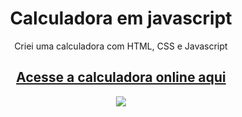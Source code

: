 <h1 align="center">
  Calculadora em javascript
</h1>
<p align="center">
  Criei uma calculadora com HTML, CSS e Javascript 
</p>

<h2 align="center">
  <a href="https://redneckvitor.github.io/calculadora-javascript/">
    Acesse a calculadora online aqui
  </a>
</h2>

<p align="center" style="width:100%;height:auto>
  <img src="" />
  <img src="https://i.postimg.cc/hvtx0SZX/Screenshot-2023-08-09-at-18-19-54-Calculadora-JS.png" />
</p>
